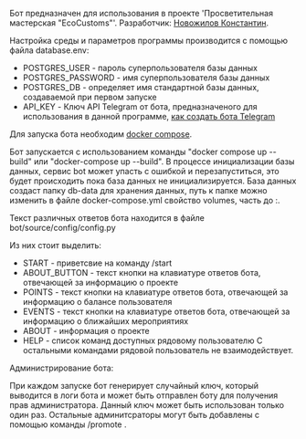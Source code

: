 Бот предназначен для использования в проекте 'Просветительная мастерская "EcoCustoms"'.
Разработчик: [Новожилов Константин](https://github.com/Kostyansa).

Настройка среды и параметров программы производится с помощью файла database.env:
 - POSTGRES_USER - пароль суперпользователя базы данных
 - POSTGRES_PASSWORD - имя суперпользователя базы данных
 - POSTGRES_DB - определяет имя стандартной базы данных, создаваемой при первом запуске
 - API_KEY - Ключ API Telegram от бота, предназначеного для использования в данной программе, [как создать бота Telegram](https://core.telegram.org/bots#3-how-do-i-create-a-bot)

Для запуска бота необходим [docker compose](https://docs.docker.com/compose/).

Бот запускается с использованием команды "docker compose up --build" или "docker-compose up --build".
В процессе инициализации базы данных, сервис bot может упасть с ошибкой и перезапуститься, это будет происходить пока база данных не инициализируется.
База данных создаст папку db-data для хранения данных, путь к папке можно изменить в файле docker-compose.yml свойство volumes, часть до :.

Текст различных ответов бота находится в файле bot/source/config/config.py

Из них стоит выделить:
 - START - приветсвие на команду /start
 - ABOUT_BUTTON - текст кнопки на клавиатуре ответов бота, отвечающей за информацию о проекте
 - POINTS - текст кнопки на клавиатуре ответов бота, отвечающей за информацию о балансе пользователя
 - EVENTS - текст кнопки на клавиатуре ответов бота, отвечающей за информацию о ближайших мероприятиях
 - ABOUT - информация о проекте
 - HELP - список команд доступных рядовому пользователю
С остальными командами рядовой пользователь не взаимодействует.

Администрирование бота: 

При каждом запуске бот генерирует случайный ключ, который выводится в логи бота и может быть отправлен боту для получения прав администратора. Данный ключ может быть использован только один раз. Остальные админитсраторы могут быть добавлены с помощью команды /promote .
